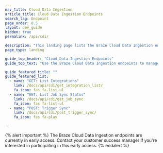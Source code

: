 ```yaml
---
nav_title: Cloud Data Ingestion
article_title: Cloud Data Ingestion Endpoints
search_tag: Endpoint
page_order: 0.5
layout: dev_guide
hidden: true
permalink: /api/cdi/

description: "This landing page lists the Braze Cloud Data Ingestion endpoints."
page_type: landing

guide_top_header: "Cloud Data Ingestion Endpoints"
guide_top_text: "Use the Braze Cloud Data Ingestion endpoints to manage your data warehouse integrations and syncs."

guide_featured_title: ""
guide_featured_list:
  - name: "GET: List Integrations"
    link: /docs/api/cdi/get_integration_list/
    fa_icon: fas fa-list-ul
  - name: "GET: List Job Sync Status"
    link: /docs/api/cdi/get_job_sync
    fa_icon: fas fa-list-ul
  - name: "POST: Trigger Sync"
    link: /docs/api/cdi/post_trigger_sync/
    fa_icon: fas fa-play

---
```


{% alert important %}
The Braze Cloud Data Ingestion endpoints are currently in early access. Contact your customer success manager if you're interested in participating in this early access.
{% endalert %}